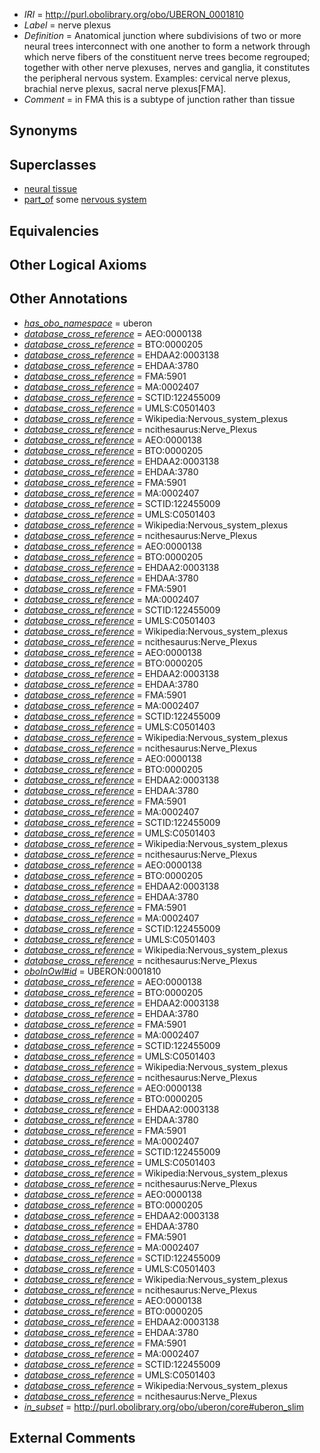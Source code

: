  * *IRI* = http://purl.obolibrary.org/obo/UBERON_0001810
 * *Label* = nerve plexus
 * *Definition* = Anatomical junction where subdivisions of two or more neural trees interconnect with one another to form a network through which nerve fibers of the constituent nerve trees become regrouped; together with other nerve plexuses, nerves and ganglia, it constitutes the peripheral nervous system. Examples: cervical nerve plexus, brachial nerve plexus, sacral nerve plexus[FMA].
 * *Comment* = in FMA this is a subtype of junction rather than tissue

## Synonyms


## Superclasses

 * [neural tissue](../../UBERON/14/UBERON_0003714.md)
 * [part_of](../../BFO/50/BFO_0000050.md) some [nervous system](../../UBERON/16/UBERON_0001016.md)

## Equivalencies


## Other Logical Axioms


## Other Annotations

 * *[has_obo_namespace](../../ce/oboInOwl#hasOBONamespace.md)* = uberon
 * *[database_cross_reference](../../ef/oboInOwl#hasDbXref.md)* = AEO:0000138
 * *[database_cross_reference](../../ef/oboInOwl#hasDbXref.md)* = BTO:0000205
 * *[database_cross_reference](../../ef/oboInOwl#hasDbXref.md)* = EHDAA2:0003138
 * *[database_cross_reference](../../ef/oboInOwl#hasDbXref.md)* = EHDAA:3780
 * *[database_cross_reference](../../ef/oboInOwl#hasDbXref.md)* = FMA:5901
 * *[database_cross_reference](../../ef/oboInOwl#hasDbXref.md)* = MA:0002407
 * *[database_cross_reference](../../ef/oboInOwl#hasDbXref.md)* = SCTID:122455009
 * *[database_cross_reference](../../ef/oboInOwl#hasDbXref.md)* = UMLS:C0501403
 * *[database_cross_reference](../../ef/oboInOwl#hasDbXref.md)* = Wikipedia:Nervous_system_plexus
 * *[database_cross_reference](../../ef/oboInOwl#hasDbXref.md)* = ncithesaurus:Nerve_Plexus
 * *[database_cross_reference](../../ef/oboInOwl#hasDbXref.md)* = AEO:0000138
 * *[database_cross_reference](../../ef/oboInOwl#hasDbXref.md)* = BTO:0000205
 * *[database_cross_reference](../../ef/oboInOwl#hasDbXref.md)* = EHDAA2:0003138
 * *[database_cross_reference](../../ef/oboInOwl#hasDbXref.md)* = EHDAA:3780
 * *[database_cross_reference](../../ef/oboInOwl#hasDbXref.md)* = FMA:5901
 * *[database_cross_reference](../../ef/oboInOwl#hasDbXref.md)* = MA:0002407
 * *[database_cross_reference](../../ef/oboInOwl#hasDbXref.md)* = SCTID:122455009
 * *[database_cross_reference](../../ef/oboInOwl#hasDbXref.md)* = UMLS:C0501403
 * *[database_cross_reference](../../ef/oboInOwl#hasDbXref.md)* = Wikipedia:Nervous_system_plexus
 * *[database_cross_reference](../../ef/oboInOwl#hasDbXref.md)* = ncithesaurus:Nerve_Plexus
 * *[database_cross_reference](../../ef/oboInOwl#hasDbXref.md)* = AEO:0000138
 * *[database_cross_reference](../../ef/oboInOwl#hasDbXref.md)* = BTO:0000205
 * *[database_cross_reference](../../ef/oboInOwl#hasDbXref.md)* = EHDAA2:0003138
 * *[database_cross_reference](../../ef/oboInOwl#hasDbXref.md)* = EHDAA:3780
 * *[database_cross_reference](../../ef/oboInOwl#hasDbXref.md)* = FMA:5901
 * *[database_cross_reference](../../ef/oboInOwl#hasDbXref.md)* = MA:0002407
 * *[database_cross_reference](../../ef/oboInOwl#hasDbXref.md)* = SCTID:122455009
 * *[database_cross_reference](../../ef/oboInOwl#hasDbXref.md)* = UMLS:C0501403
 * *[database_cross_reference](../../ef/oboInOwl#hasDbXref.md)* = Wikipedia:Nervous_system_plexus
 * *[database_cross_reference](../../ef/oboInOwl#hasDbXref.md)* = ncithesaurus:Nerve_Plexus
 * *[database_cross_reference](../../ef/oboInOwl#hasDbXref.md)* = AEO:0000138
 * *[database_cross_reference](../../ef/oboInOwl#hasDbXref.md)* = BTO:0000205
 * *[database_cross_reference](../../ef/oboInOwl#hasDbXref.md)* = EHDAA2:0003138
 * *[database_cross_reference](../../ef/oboInOwl#hasDbXref.md)* = EHDAA:3780
 * *[database_cross_reference](../../ef/oboInOwl#hasDbXref.md)* = FMA:5901
 * *[database_cross_reference](../../ef/oboInOwl#hasDbXref.md)* = MA:0002407
 * *[database_cross_reference](../../ef/oboInOwl#hasDbXref.md)* = SCTID:122455009
 * *[database_cross_reference](../../ef/oboInOwl#hasDbXref.md)* = UMLS:C0501403
 * *[database_cross_reference](../../ef/oboInOwl#hasDbXref.md)* = Wikipedia:Nervous_system_plexus
 * *[database_cross_reference](../../ef/oboInOwl#hasDbXref.md)* = ncithesaurus:Nerve_Plexus
 * *[database_cross_reference](../../ef/oboInOwl#hasDbXref.md)* = AEO:0000138
 * *[database_cross_reference](../../ef/oboInOwl#hasDbXref.md)* = BTO:0000205
 * *[database_cross_reference](../../ef/oboInOwl#hasDbXref.md)* = EHDAA2:0003138
 * *[database_cross_reference](../../ef/oboInOwl#hasDbXref.md)* = EHDAA:3780
 * *[database_cross_reference](../../ef/oboInOwl#hasDbXref.md)* = FMA:5901
 * *[database_cross_reference](../../ef/oboInOwl#hasDbXref.md)* = MA:0002407
 * *[database_cross_reference](../../ef/oboInOwl#hasDbXref.md)* = SCTID:122455009
 * *[database_cross_reference](../../ef/oboInOwl#hasDbXref.md)* = UMLS:C0501403
 * *[database_cross_reference](../../ef/oboInOwl#hasDbXref.md)* = Wikipedia:Nervous_system_plexus
 * *[database_cross_reference](../../ef/oboInOwl#hasDbXref.md)* = ncithesaurus:Nerve_Plexus
 * *[database_cross_reference](../../ef/oboInOwl#hasDbXref.md)* = AEO:0000138
 * *[database_cross_reference](../../ef/oboInOwl#hasDbXref.md)* = BTO:0000205
 * *[database_cross_reference](../../ef/oboInOwl#hasDbXref.md)* = EHDAA2:0003138
 * *[database_cross_reference](../../ef/oboInOwl#hasDbXref.md)* = EHDAA:3780
 * *[database_cross_reference](../../ef/oboInOwl#hasDbXref.md)* = FMA:5901
 * *[database_cross_reference](../../ef/oboInOwl#hasDbXref.md)* = MA:0002407
 * *[database_cross_reference](../../ef/oboInOwl#hasDbXref.md)* = SCTID:122455009
 * *[database_cross_reference](../../ef/oboInOwl#hasDbXref.md)* = UMLS:C0501403
 * *[database_cross_reference](../../ef/oboInOwl#hasDbXref.md)* = Wikipedia:Nervous_system_plexus
 * *[database_cross_reference](../../ef/oboInOwl#hasDbXref.md)* = ncithesaurus:Nerve_Plexus
 * *[oboInOwl#id](../../id/oboInOwl#id.md)* = UBERON:0001810
 * *[database_cross_reference](../../ef/oboInOwl#hasDbXref.md)* = AEO:0000138
 * *[database_cross_reference](../../ef/oboInOwl#hasDbXref.md)* = BTO:0000205
 * *[database_cross_reference](../../ef/oboInOwl#hasDbXref.md)* = EHDAA2:0003138
 * *[database_cross_reference](../../ef/oboInOwl#hasDbXref.md)* = EHDAA:3780
 * *[database_cross_reference](../../ef/oboInOwl#hasDbXref.md)* = FMA:5901
 * *[database_cross_reference](../../ef/oboInOwl#hasDbXref.md)* = MA:0002407
 * *[database_cross_reference](../../ef/oboInOwl#hasDbXref.md)* = SCTID:122455009
 * *[database_cross_reference](../../ef/oboInOwl#hasDbXref.md)* = UMLS:C0501403
 * *[database_cross_reference](../../ef/oboInOwl#hasDbXref.md)* = Wikipedia:Nervous_system_plexus
 * *[database_cross_reference](../../ef/oboInOwl#hasDbXref.md)* = ncithesaurus:Nerve_Plexus
 * *[database_cross_reference](../../ef/oboInOwl#hasDbXref.md)* = AEO:0000138
 * *[database_cross_reference](../../ef/oboInOwl#hasDbXref.md)* = BTO:0000205
 * *[database_cross_reference](../../ef/oboInOwl#hasDbXref.md)* = EHDAA2:0003138
 * *[database_cross_reference](../../ef/oboInOwl#hasDbXref.md)* = EHDAA:3780
 * *[database_cross_reference](../../ef/oboInOwl#hasDbXref.md)* = FMA:5901
 * *[database_cross_reference](../../ef/oboInOwl#hasDbXref.md)* = MA:0002407
 * *[database_cross_reference](../../ef/oboInOwl#hasDbXref.md)* = SCTID:122455009
 * *[database_cross_reference](../../ef/oboInOwl#hasDbXref.md)* = UMLS:C0501403
 * *[database_cross_reference](../../ef/oboInOwl#hasDbXref.md)* = Wikipedia:Nervous_system_plexus
 * *[database_cross_reference](../../ef/oboInOwl#hasDbXref.md)* = ncithesaurus:Nerve_Plexus
 * *[database_cross_reference](../../ef/oboInOwl#hasDbXref.md)* = AEO:0000138
 * *[database_cross_reference](../../ef/oboInOwl#hasDbXref.md)* = BTO:0000205
 * *[database_cross_reference](../../ef/oboInOwl#hasDbXref.md)* = EHDAA2:0003138
 * *[database_cross_reference](../../ef/oboInOwl#hasDbXref.md)* = EHDAA:3780
 * *[database_cross_reference](../../ef/oboInOwl#hasDbXref.md)* = FMA:5901
 * *[database_cross_reference](../../ef/oboInOwl#hasDbXref.md)* = MA:0002407
 * *[database_cross_reference](../../ef/oboInOwl#hasDbXref.md)* = SCTID:122455009
 * *[database_cross_reference](../../ef/oboInOwl#hasDbXref.md)* = UMLS:C0501403
 * *[database_cross_reference](../../ef/oboInOwl#hasDbXref.md)* = Wikipedia:Nervous_system_plexus
 * *[database_cross_reference](../../ef/oboInOwl#hasDbXref.md)* = ncithesaurus:Nerve_Plexus
 * *[database_cross_reference](../../ef/oboInOwl#hasDbXref.md)* = AEO:0000138
 * *[database_cross_reference](../../ef/oboInOwl#hasDbXref.md)* = BTO:0000205
 * *[database_cross_reference](../../ef/oboInOwl#hasDbXref.md)* = EHDAA2:0003138
 * *[database_cross_reference](../../ef/oboInOwl#hasDbXref.md)* = EHDAA:3780
 * *[database_cross_reference](../../ef/oboInOwl#hasDbXref.md)* = FMA:5901
 * *[database_cross_reference](../../ef/oboInOwl#hasDbXref.md)* = MA:0002407
 * *[database_cross_reference](../../ef/oboInOwl#hasDbXref.md)* = SCTID:122455009
 * *[database_cross_reference](../../ef/oboInOwl#hasDbXref.md)* = UMLS:C0501403
 * *[database_cross_reference](../../ef/oboInOwl#hasDbXref.md)* = Wikipedia:Nervous_system_plexus
 * *[database_cross_reference](../../ef/oboInOwl#hasDbXref.md)* = ncithesaurus:Nerve_Plexus
 * *[in_subset](../../et/oboInOwl#inSubset.md)* = http://purl.obolibrary.org/obo/uberon/core#uberon_slim

## External Comments

